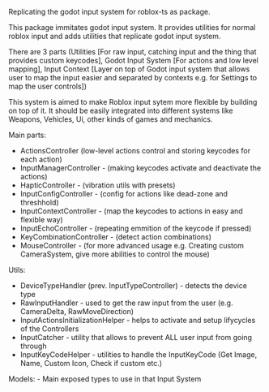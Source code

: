 Replicating the godot input system for roblox-ts as package.

This package immitates godot input system.
It provides utilities for normal roblox input and adds utilities that replicate godot input system.

There are 3 parts (Utilities [For raw input, catching input and the thing that provides custom keycodes], Godot Input System [For actions and low level mapping], Input Context [Layer on top of Godot input system that allows user to map the input easier and separated by contexts e.g. for Settings to map the user controls])

This system is aimed to make Roblox input sytem more flexible by building on top of it. It should be easily integrated into different systems like Weapons, Vehicles, Ui, other kinds of games and mechanics.

Main parts:

- ActionsController (low-level actions control and storing keycodes for each action)
- InputManagerController - (making keycodes activate and deactivate the actions)
- HapticController - (vibration utils with presets)
- InputConfigController - (config for actions like dead-zone and threshhold)
- InputContextController - (map the keycodes to actions in easy and flexible way)
- InputEchoController - (repeating emmition of the keycode if pressed)
- KeyCombinationController - (detect action combinations)
- MouseController - (for more advanced usage e.g. Creating custom CameraSystem, give more abilities to control the mouse)

Utils:

- DeviceTypeHandler (prev. InputTypeController) - detects the device type
- RawInputHandler - used to get the raw input from the user (e.g. CameraDelta, RawMoveDirection)
- InputActionsInitializationHelper - helps to activate and setup lifycycles of the Controllers
- InputCatcher - utility that allows to prevent ALL user input from going through
- InputKeyCodeHelper - utilities to handle the InputKeyCode (Get Image, Name, Custom Icon, Check if custom etc.)

Models: - Main exposed types to use in that Input System
